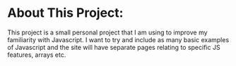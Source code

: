 About This Project:
===================

This project is a small personal project that I am using to improve my familiarity with Javascript. I want to try and include as many basic examples of Javascript and the site will have separate pages relating to specific JS features, arrays etc.
